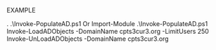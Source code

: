 EXAMPLE

. .\Invoke-PopulateAD.ps1
         Or
Import-Module .\Invoke-PopulateAD.ps1
Invoke-LoadADObjects -DomainName cpts3cur3.org -LimitUsers 250
Invoke-UnLoadADObjects -DomainName cpts3cur3.org
